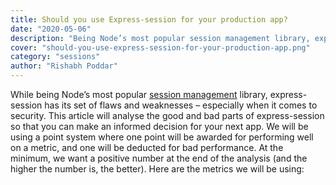 ```yaml
---
title: Should you use Express-session for your production app?
date: "2020-05-06"
description: "Being Node’s most popular session management library, express-session has its set of flaws– especially when it comes to security. This article will help you analyse the good and bad parts of it."
cover: "should-you-use-express-session-for-your-production-app.png"
category: "sessions"
author: "Rishabh Poddar"
---
```


While being Node’s most popular [session management](https://www.packetlabs.net/posts/session-management/) library, express-session has its set of flaws and weaknesses – especially when it comes to security. This article will analyse the good and bad parts of express-session so that you can make an informed decision for your next app. We will be using a point system where one point will be awarded for performing well on a metric, and one will be deducted for bad performance. At the minimum, we want a positive number at the end of the analysis (and the higher the number is, the better). Here are the metrics we will be using:

